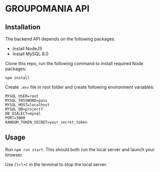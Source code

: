 # GROUPOMANIA API #

## Installation ##
The backend API depends on the following packages.
- Install NodeJS
- Install MySQL 8.0

Clone this repo, run the following command to install required Node packages:

```
npm install
```

Create `.env` file in root folder and create following environment variables:
```
MYSQL_USER=root
MYSQL_PASSWORD=pass
MYSQL_HOST=localhost
MYSQL_DB=project7
DB_DIALECT=mysql
PORT=3000
RANDOM_TOKEN_SECRET=your_secret_token
```


## Usage ##

Run `npm run start`. This should both run the local server and launch your browser.

Use `Ctrl+C` in the terminal to stop the local server.
